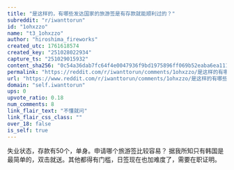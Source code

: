 ```yaml
---
title: "是这样的，有哪些发达国家的旅游签是有存款就能顺利过的？"
subreddit: "r/iwanttorun"
id: "1ohxzzo"
name: "t3_1ohxzzo"
author: "hiroshima_fireworks"
created_utc: 1761618574
created_key: "251028022934"
capture_ts: "251029015932"
content_sha256: "0c54a36dab7fc64f4e0047936f9bd1975896ff069b52eaba6ea111e0ede90f99"
permalink: "https://reddit.com/r/iwanttorun/comments/1ohxzzo/是这样的有哪些发达国家的旅游签是有存款就能顺利过的/"
url: "https://www.reddit.com/r/iwanttorun/comments/1ohxzzo/是这样的有哪些发达国家的旅游签是有存款就能顺利过的/"
domain: "self.iwanttorun"
ups: 0
upvote_ratio: 0.18
num_comments: 8
link_flair_text: "不懂就问"
link_flair_css_class: ""
over_18: false
is_self: true
---
```


失业状态，存款有50个，单身。申请哪个旅游签比较容易？
据我所知只有韩国是最简单的，双击就送。其他都得有门槛，日签现在也加难度了，需要在职证明。
